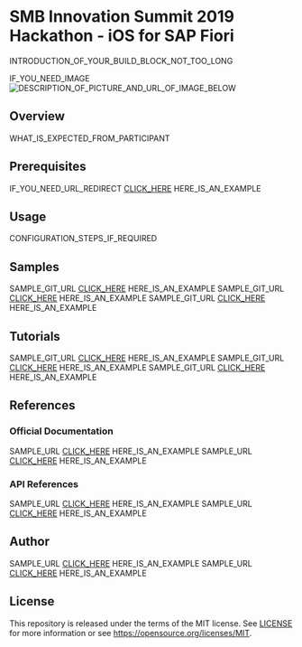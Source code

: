 # SMB Innovation Summit 2019 Hackathon - iOS for SAP Fiori
INTRODUCTION_OF_YOUR_BUILD_BLOCK_NOT_TOO_LONG

IF_YOU_NEED_IMAGE
![DESCRIPTION_OF_PICTURE_AND_URL_OF_IMAGE_BELOW](https://s3.amazonaws.com/tinycards/image/0c771449acaecb388c58d8805d966f61)
## Overview
WHAT_IS_EXPECTED_FROM_PARTICIPANT

## Prerequisites
IF_YOU_NEED_URL_REDIRECT [CLICK_HERE](https://bla_bla_bla) HERE_IS_AN_EXAMPLE

## Usage
CONFIGURATION_STEPS_IF_REQUIRED

## Samples
SAMPLE_GIT_URL [CLICK_HERE](https://bla_bla_bla) HERE_IS_AN_EXAMPLE
SAMPLE_GIT_URL [CLICK_HERE](https://bla_bla_bla) HERE_IS_AN_EXAMPLE
SAMPLE_GIT_URL [CLICK_HERE](https://bla_bla_bla) HERE_IS_AN_EXAMPLE

## Tutorials
SAMPLE_GIT_URL [CLICK_HERE](https://bla_bla_bla) HERE_IS_AN_EXAMPLE
SAMPLE_GIT_URL [CLICK_HERE](https://bla_bla_bla) HERE_IS_AN_EXAMPLE
SAMPLE_GIT_URL [CLICK_HERE](https://bla_bla_bla) HERE_IS_AN_EXAMPLE

## References
### Official Documentation
SAMPLE_URL [CLICK_HERE](https://bla_bla_bla) HERE_IS_AN_EXAMPLE
SAMPLE_URL [CLICK_HERE](https://bla_bla_bla) HERE_IS_AN_EXAMPLE

### API References
SAMPLE_URL [CLICK_HERE](https://bla_bla_bla) HERE_IS_AN_EXAMPLE
SAMPLE_URL [CLICK_HERE](https://bla_bla_bla) HERE_IS_AN_EXAMPLE

## Author
SAMPLE_URL [CLICK_HERE](https://bla_bla_bla) HERE_IS_AN_EXAMPLE
SAMPLE_URL [CLICK_HERE](https://bla_bla_bla) HERE_IS_AN_EXAMPLE

## License
This repository is released under the terms of the MIT license.
See [LICENSE](https://github.com/B1SA/hackathon/blob/master/LICENSE) for more information or see https://opensource.org/licenses/MIT.
